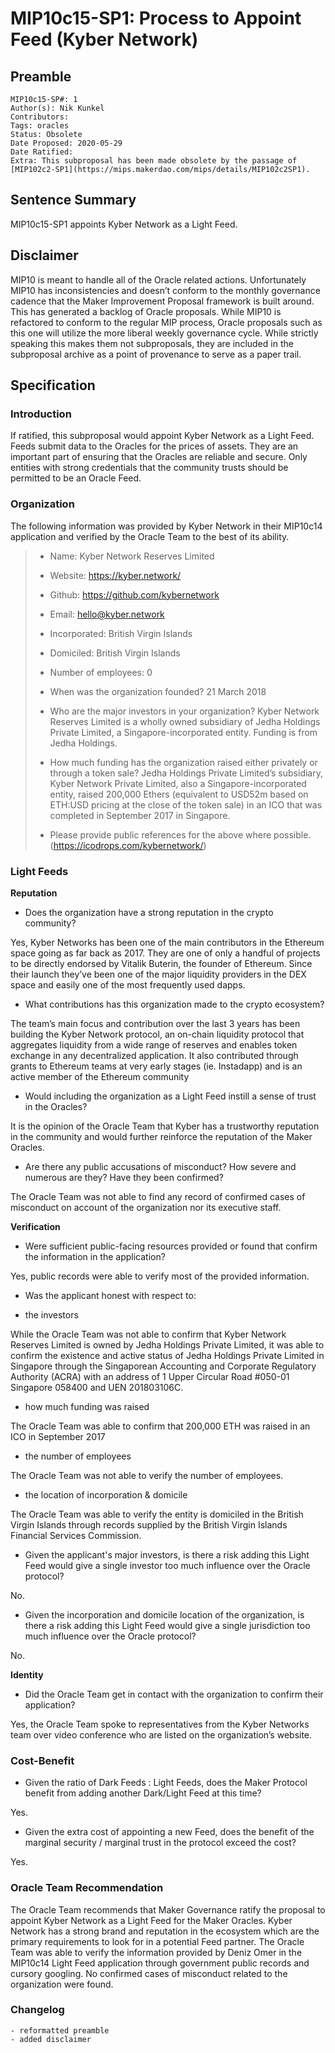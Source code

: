 # MIP10c15-SP1: Process to Appoint Feed (Kyber Network)

## Preamble

```
MIP10c15-SP#: 1
Author(s): Nik Kunkel
Contributors:
Tags: oracles
Status: Obsolete
Date Proposed: 2020-05-29
Date Ratified:
Extra: This subproposal has been made obsolete by the passage of [MIP102c2-SP1](https://mips.makerdao.com/mips/details/MIP102c2SP1).
```

## Sentence Summary
MIP10c15-SP1 appoints Kyber Network as a Light Feed.

## Disclaimer
MIP10 is meant to handle all of the Oracle related actions. Unfortunately MIP10 has inconsistencies and doesn’t conform to the monthly governance cadence that the Maker Improvement Proposal framework is built around. This has generated a backlog of Oracle proposals. While MIP10 is refactored to conform to the regular MIP process, Oracle proposals such as this one will utilize the more liberal weekly governance cycle. While strictly speaking this makes them not subproposals, they are included in the subproposal archive as a point of provenance to serve as a paper trail.

## Specification

### Introduction

If ratified, this subproposal would appoint Kyber Network as a Light Feed. Feeds submit data to the Oracles for the prices of assets. They are an important part of ensuring that the Oracles are reliable and secure. Only entities with strong credentials that the community trusts should be permitted to be an Oracle Feed.

### Organization

The following information was provided by Kyber Network in their MIP10c14 application and verified by the Oracle Team to the best of its ability.

> * Name: Kyber Network Reserves Limited
> * Website: https://kyber.network/
> * Github: https://github.com/kybernetwork
> * Email: hello@kyber.network
> * Incorporated: British Virgin Islands
> * Domiciled: British Virgin Islands
> * Number of employees: 0
> * When was the organization founded? 21 March 2018
> * Who are the major investors in your organization? Kyber Network Reserves Limited is a wholly owned subsidiary of Jedha Holdings Private Limited, a Singapore-incorporated entity. Funding is from Jedha Holdings.
>
> * How much funding has the organization raised either privately or through a token sale? Jedha Holdings Private Limited’s subsidiary, Kyber Network Private Limited, also a Singapore-incorporated entity, raised 200,000 Ethers (equivalent to USD52m based on ETH:USD pricing at the close of the token sale) in an ICO that was completed in September 2017 in Singapore.
>
> * Please provide public references for the above where possible. (https://icodrops.com/kybernetwork/)

### Light Feeds

**Reputation**

- Does the organization have a strong reputation in the crypto community?

Yes, Kyber Networks has been one of the main contributors in the Ethereum space going as far back as 2017. They are one of only a handful of projects to be directly endorsed by Vitalik Buterin, the founder of Ethereum. Since their launch they’ve been one of the major liquidity providers in the DEX space and easily one of the most frequently used dapps.

- What contributions has this organization made to the crypto ecosystem?

The team’s main focus and contribution over the last 3 years has been building the Kyber Network protocol, an on-chain liquidity protocol that aggregates liquidity from a wide range of reserves and enables token exchange in any decentralized application. It also contributed through grants to Ethereum teams at very early stages (ie. Instadapp) and is an active member of the Ethereum community

- Would including the organization as a Light Feed instill a sense of trust in the Oracles?

It is the opinion of the Oracle Team that Kyber has a trustworthy reputation in the community and would further reinforce the reputation of the Maker Oracles.

- Are there any public accusations of misconduct? How severe and numerous are they? Have they been confirmed?

The Oracle Team was not able to find any record of confirmed cases of misconduct on account of the organization nor its executive staff.

**Verification**

- Were sufficient public-facing resources provided or found that confirm the information in the application?

Yes, public records were able to verify most of the provided information.

- Was the applicant honest with respect to:

- the investors

While the Oracle Team was not able to confirm that Kyber Network Reserves Limited is owned by Jedha Holdings Private Limited, it was able to confirm the existence and active status of Jedha Holdings Private Limited in Singapore through the Singaporean Accounting and Corporate Regulatory Authority (ACRA) with an address of 1 Upper Circular Road #050-01 Singapore 058400 and UEN 201803106C.

- how much funding was raised

The Oracle Team was able to confirm that 200,000 ETH was raised in an ICO in September 2017

- the number of employees

The Oracle Team was not able to verify the number of employees.

- the location of incorporation & domicile

The Oracle Team was able to verify the entity is domiciled in the British Virgin Islands through records supplied by the British Virgin Islands Financial Services Commission.

- Given the applicant's major investors, is there a risk adding this Light Feed would give a single investor too much influence over the Oracle protocol?

No.

- Given the incorporation and domicile location of the organization, is there a risk adding this Light Feed would give a single jurisdiction too much influence over the Oracle protocol?

No.

**Identity**

- Did the Oracle Team get in contact with the organization to confirm their application?

Yes, the Oracle Team spoke to representatives from the Kyber Networks team over video conference who are listed on the organization’s website.

### Cost-Benefit

- Given the ratio of Dark Feeds : Light Feeds, does the Maker Protocol benefit from adding another Dark/Light Feed at this time?

Yes.

- Given the extra cost of appointing a new Feed, does the benefit of the marginal security / marginal trust in the protocol exceed the cost?

Yes.

### Oracle Team Recommendation

The Oracle Team recommends that Maker Governance ratify the proposal to appoint Kyber Network as a Light Feed for the Maker Oracles. Kyber Network has a strong brand and reputation in the ecosystem which are the primary requirements to look for in a potential Feed partner. The Oracle Team was able to verify the information provided by Deniz Omer in the MIP10c14 Light Feed application through government public records and cursory googling. No confirmed cases of misconduct related to the organization were found.

### Changelog
	- reformatted preamble
	- added disclaimer
